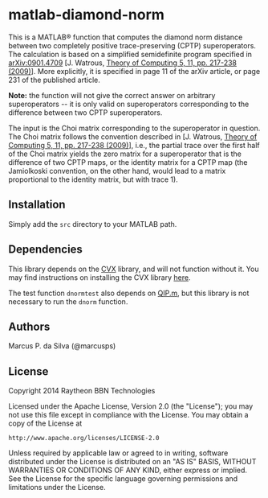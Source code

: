 # matlab-diamond-norm

This is a MATLAB&reg; function that computes the diamond norm distance between two completely positive trace-preserving (CPTP) superoperators. The calculation is based on a simplified semidefinite program specified in [arXiv:0901.4709](http://arxiv.org/abs/0901.4709) [J. Watrous, [Theory of Computing 5, 11, pp. 217-238 (2009)](http://theoryofcomputing.org/articles/v005a011/)]. More explicitly, it is specified in page 11 of the arXiv article, or page 231 of the published article.

**Note:** the function will not give the correct answer on arbitrary superoperators -- it is only valid on superoperators corresponding to the difference between two CPTP superoperators.

The input is the Choi matrix corresponding to the superoperator in question. The Choi matrix follows the convention described in [J. Watrous, [Theory of Computing 5, 11, pp. 217-238 (2009)](http://theoryofcomputing.org/articles/v005a011/)], i.e., the partial trace over the first half of the Choi matrix yields the zero matrix for a superoperator that is the difference of two CPTP maps, or the identity matrix for a CPTP map (the Jamiolkoski convention, on the other hand, would lead to a matrix proportional to the identity matrix, but with trace 1).

## Installation

Simply add the `src` directory to your MATLAB path.

## Dependencies

This library depends on the [CVX](http://cvxr.com/cvx/) library, and will not function without it. You may find instructions on installing the CVX library [here](http://web.cvxr.com/cvx/doc/install.html).

The test function `dnormtest` also depends on [QIP.m](http://github.com/marcusps/QIP.m), but this library is not necessary to run the `dnorm` function.

## Authors

Marcus P. da Silva (@marcusps)

## License

Copyright 2014 Raytheon BBN Technologies

Licensed under the Apache License, Version 2.0 (the "License");
you may not use this file except in compliance with the License.
You may obtain a copy of the License at

    http://www.apache.org/licenses/LICENSE-2.0

Unless required by applicable law or agreed to in writing, software
distributed under the License is distributed on an "AS IS" BASIS,
WITHOUT WARRANTIES OR CONDITIONS OF ANY KIND, either express or implied.
See the License for the specific language governing permissions and
limitations under the License.

